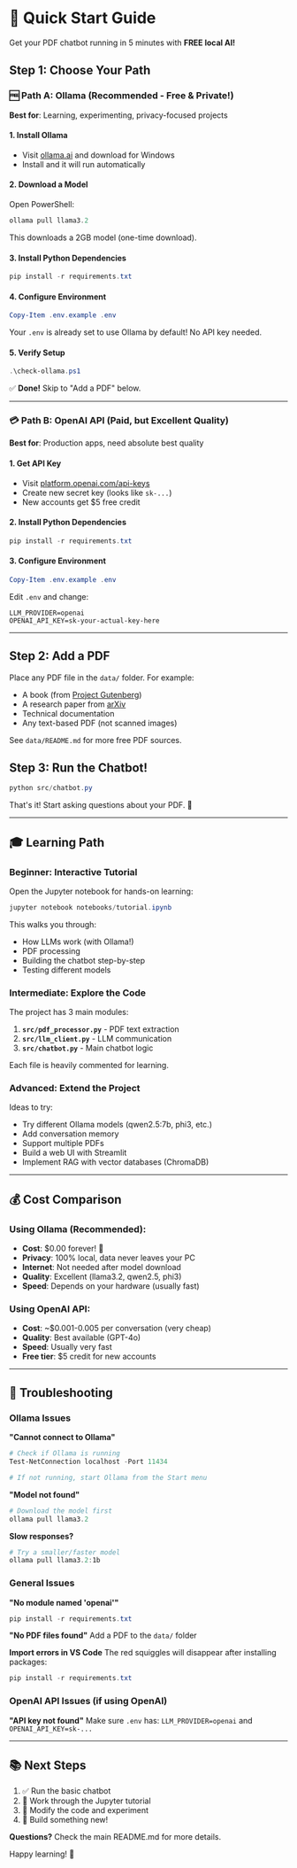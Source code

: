 # 🚀 Quick Start Guide

Get your PDF chatbot running in 5 minutes with **FREE local AI!**

## Step 1: Choose Your Path

### 🆓 Path A: Ollama (Recommended - Free & Private!)

**Best for**: Learning, experimenting, privacy-focused projects

#### 1. Install Ollama
- Visit [ollama.ai](https://ollama.ai/) and download for Windows
- Install and it will run automatically

#### 2. Download a Model
Open PowerShell:
```powershell
ollama pull llama3.2
```
This downloads a 2GB model (one-time download).

#### 3. Install Python Dependencies
```powershell
pip install -r requirements.txt
```

#### 4. Configure Environment
```powershell
Copy-Item .env.example .env
```
Your `.env` is already set to use Ollama by default! No API key needed.

#### 5. Verify Setup
```powershell
.\check-ollama.ps1
```

✅ **Done!** Skip to "Add a PDF" below.

---

### 💳 Path B: OpenAI API (Paid, but Excellent Quality)

**Best for**: Production apps, need absolute best quality

#### 1. Get API Key
- Visit [platform.openai.com/api-keys](https://platform.openai.com/api-keys)
- Create new secret key (looks like `sk-...`)
- New accounts get $5 free credit

#### 2. Install Python Dependencies
```powershell
pip install -r requirements.txt
```

#### 3. Configure Environment
```powershell
Copy-Item .env.example .env
```
Edit `.env` and change:
```env
LLM_PROVIDER=openai
OPENAI_API_KEY=sk-your-actual-key-here
```

---

## Step 2: Add a PDF

Place any PDF file in the `data/` folder. For example:
- A book (from [Project Gutenberg](https://www.gutenberg.org/))
- A research paper from [arXiv](https://arxiv.org/)
- Technical documentation
- Any text-based PDF (not scanned images)

See `data/README.md` for more free PDF sources.

## Step 3: Run the Chatbot!

```powershell
python src/chatbot.py
```

That's it! Start asking questions about your PDF. 🎉

---

## 🎓 Learning Path

### Beginner: Interactive Tutorial
Open the Jupyter notebook for hands-on learning:

```powershell
jupyter notebook notebooks/tutorial.ipynb
```

This walks you through:
- How LLMs work (with Ollama!)
- PDF processing
- Building the chatbot step-by-step
- Testing different models

### Intermediate: Explore the Code

The project has 3 main modules:

1. **`src/pdf_processor.py`** - PDF text extraction
2. **`src/llm_client.py`** - LLM communication
3. **`src/chatbot.py`** - Main chatbot logic

Each file is heavily commented for learning.

### Advanced: Extend the Project

Ideas to try:
- Try different Ollama models (qwen2.5:7b, phi3, etc.)
- Add conversation memory
- Support multiple PDFs
- Build a web UI with Streamlit
- Implement RAG with vector databases (ChromaDB)

---

## 💰 Cost Comparison

### Using Ollama (Recommended):
- **Cost**: $0.00 forever! 🎉
- **Privacy**: 100% local, data never leaves your PC
- **Internet**: Not needed after model download
- **Quality**: Excellent (llama3.2, qwen2.5, phi3)
- **Speed**: Depends on your hardware (usually fast)

### Using OpenAI API:
- **Cost**: ~$0.001-0.005 per conversation (very cheap)
- **Quality**: Best available (GPT-4o)
- **Speed**: Usually very fast
- **Free tier**: $5 credit for new accounts

---

## 🐛 Troubleshooting

### Ollama Issues

**"Cannot connect to Ollama"**
```powershell
# Check if Ollama is running
Test-NetConnection localhost -Port 11434

# If not running, start Ollama from the Start menu
```

**"Model not found"**
```powershell
# Download the model first
ollama pull llama3.2
```

**Slow responses?**
```powershell
# Try a smaller/faster model
ollama pull llama3.2:1b
```

### General Issues

**"No module named 'openai'"**
```powershell
pip install -r requirements.txt
```

**"No PDF files found"**
Add a PDF to the `data/` folder

**Import errors in VS Code**
The red squiggles will disappear after installing packages:
```powershell
pip install -r requirements.txt
```

### OpenAI API Issues (if using OpenAI)

**"API key not found"**
Make sure `.env` has: `LLM_PROVIDER=openai` and `OPENAI_API_KEY=sk-...`

---

## 📚 Next Steps

1. ✅ Run the basic chatbot
2. 📓 Work through the Jupyter tutorial
3. 🔧 Modify the code and experiment
4. 🚀 Build something new!

**Questions?** Check the main README.md for more details.

Happy learning! 🎉
